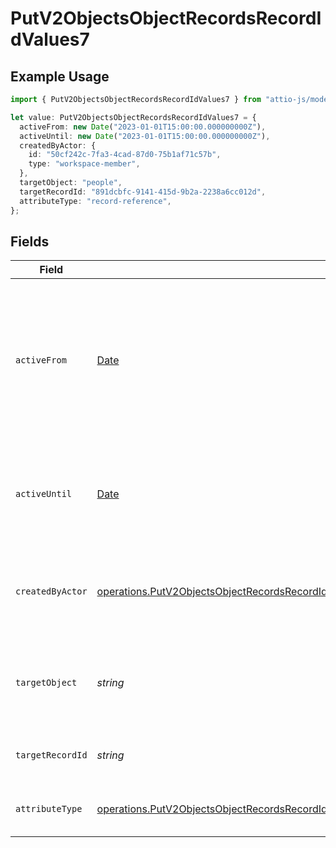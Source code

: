 # PutV2ObjectsObjectRecordsRecordIdValues7

## Example Usage

```typescript
import { PutV2ObjectsObjectRecordsRecordIdValues7 } from "attio-js/models/operations";

let value: PutV2ObjectsObjectRecordsRecordIdValues7 = {
  activeFrom: new Date("2023-01-01T15:00:00.000000000Z"),
  activeUntil: new Date("2023-01-01T15:00:00.000000000Z"),
  createdByActor: {
    id: "50cf242c-7fa3-4cad-87d0-75b1af71c57b",
    type: "workspace-member",
  },
  targetObject: "people",
  targetRecordId: "891dcbfc-9141-415d-9b2a-2238a6cc012d",
  attributeType: "record-reference",
};
```

## Fields

| Field                                                                                                                                                                                                                                                  | Type                                                                                                                                                                                                                                                   | Required                                                                                                                                                                                                                                               | Description                                                                                                                                                                                                                                            | Example                                                                                                                                                                                                                                                |
| ------------------------------------------------------------------------------------------------------------------------------------------------------------------------------------------------------------------------------------------------------ | ------------------------------------------------------------------------------------------------------------------------------------------------------------------------------------------------------------------------------------------------------ | ------------------------------------------------------------------------------------------------------------------------------------------------------------------------------------------------------------------------------------------------------ | ------------------------------------------------------------------------------------------------------------------------------------------------------------------------------------------------------------------------------------------------------ | ------------------------------------------------------------------------------------------------------------------------------------------------------------------------------------------------------------------------------------------------------ |
| `activeFrom`                                                                                                                                                                                                                                           | [Date](https://developer.mozilla.org/en-US/docs/Web/JavaScript/Reference/Global_Objects/Date)                                                                                                                                                          | :heavy_check_mark:                                                                                                                                                                                                                                     | The point in time at which this value was made "active". `active_from` can be considered roughly analogous to `created_at`.                                                                                                                            | 2023-01-01T15:00:00.000000000Z                                                                                                                                                                                                                         |
| `activeUntil`                                                                                                                                                                                                                                          | [Date](https://developer.mozilla.org/en-US/docs/Web/JavaScript/Reference/Global_Objects/Date)                                                                                                                                                          | :heavy_check_mark:                                                                                                                                                                                                                                     | The point in time at which this value was deactivated. If `null`, the value is active.                                                                                                                                                                 | 2023-01-01T15:00:00.000000000Z                                                                                                                                                                                                                         |
| `createdByActor`                                                                                                                                                                                                                                       | [operations.PutV2ObjectsObjectRecordsRecordIdValuesRecordsResponse200ApplicationJSONResponseBodyDataCreatedByActor](../../models/operations/putv2objectsobjectrecordsrecordidvaluesrecordsresponse200applicationjsonresponsebodydatacreatedbyactor.md) | :heavy_check_mark:                                                                                                                                                                                                                                     | The actor that created this value.                                                                                                                                                                                                                     | {<br/>"type": "workspace-member",<br/>"id": "50cf242c-7fa3-4cad-87d0-75b1af71c57b"<br/>}                                                                                                                                                               |
| `targetObject`                                                                                                                                                                                                                                         | *string*                                                                                                                                                                                                                                               | :heavy_check_mark:                                                                                                                                                                                                                                     | A slug identifying the object that the referenced record belongs to.                                                                                                                                                                                   | people                                                                                                                                                                                                                                                 |
| `targetRecordId`                                                                                                                                                                                                                                       | *string*                                                                                                                                                                                                                                               | :heavy_check_mark:                                                                                                                                                                                                                                     | A UUID to identify the referenced record.                                                                                                                                                                                                              | 891dcbfc-9141-415d-9b2a-2238a6cc012d                                                                                                                                                                                                                   |
| `attributeType`                                                                                                                                                                                                                                        | [operations.PutV2ObjectsObjectRecordsRecordIdValuesRecordsResponse200ApplicationJSONResponseBodyDataAttributeType](../../models/operations/putv2objectsobjectrecordsrecordidvaluesrecordsresponse200applicationjsonresponsebodydataattributetype.md)   | :heavy_check_mark:                                                                                                                                                                                                                                     | The attribute type of the value.                                                                                                                                                                                                                       | record-reference                                                                                                                                                                                                                                       |